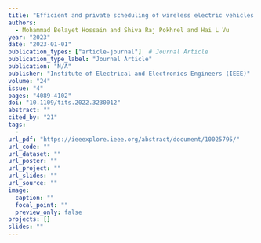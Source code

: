 ```yaml
---
title: "Efficient and private scheduling of wireless electric vehicles charging using reinforcement learning"
authors:
  - Mohammad Belayet Hossain and Shiva Raj Pokhrel and Hai L Vu
year: "2023"
date: "2023-01-01"
publication_types: ["article-journal"]  # Journal Article
publication_type_label: "Journal Article"
publication: "N/A"
publisher: "Institute of Electrical and Electronics Engineers (IEEE)"
volume: "24"
issue: "4"
pages: "4089-4102"
doi: "10.1109/tits.2022.3230012"
abstract: ""
cited_by: "21"
tags:
  - 
url_pdf: "https://ieeexplore.ieee.org/abstract/document/10025795/"
url_code: ""
url_dataset: ""
url_poster: ""
url_project: ""
url_slides: ""
url_source: ""
image:
  caption: ""
  focal_point: ""
  preview_only: false
projects: []
slides: ""
---
```

